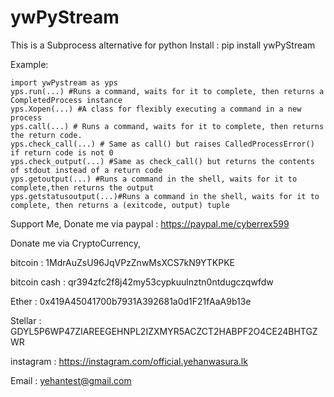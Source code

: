 # ywPyStream
This is a Subprocess alternative for python
Install : pip install ywPyStream

Example: 

    import ywPystream as yps
    yps.run(...) #Runs a command, waits for it to complete, then returns a CompletedProcess instance
    yps.Xopen(...) #A class for flexibly executing a command in a new process
    yps.call(...) # Runs a command, waits for it to complete, then returns the return code.
    yps.check_call(...) # Same as call() but raises CalledProcessError() if return code is not 0
    yps.check_output(...) #Same as check_call() but returns the contents of stdout instead of a return code
    yps.getoutput(...) #Runs a command in the shell, waits for it to complete,then returns the output
    yps.getstatusoutput(...)#Runs a command in the shell, waits for it to complete, then returns a (exitcode, output) tuple
Support Me,
Donate me via paypal : https://paypal.me/cyberrex599

Donate me via CryptoCurrency,

bitcoin : 1MdrAuZsU96JqVPzZnwMsXCS7kN9YTKPKE

bitcoin cash : qr394zfc2f8j42my53cypkuulnztn0ntdugczqwfdw

Ether : 0x419A45041700b7931A392681a0d1F21fAaA9b13e

Stellar : GDYL5P6WP47ZIAREEGEHNPL2IZXMYR5ACZCT2HABPF2O4CE24BHTGZWR
  
instagram : https://instagram.com/official.yehanwasura.lk

Email : yehantest@gmail.com
